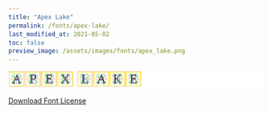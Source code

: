 ```yaml
---
title: "Apex Lake"
permalink: /fonts/apex-lake/
last_modified_at: 2021-05-02
toc: false
preview_image: /assets/images/fonts/apex_lake.png
---
```

![Baumans](/assets/images/fonts/apex_lake.png)

[Download Font License](https://github.com/inkstitch/inkstitch/tree/main/fonts/apex_lake/LICENSE)
